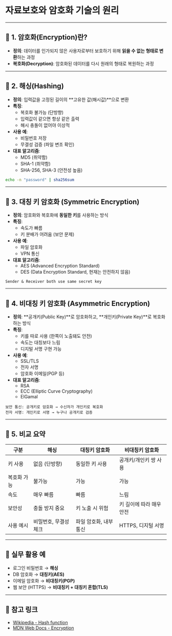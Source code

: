 
# 자료보호와 암호화 기술의 원리

---

## 📌 1. 암호화(Encryption)란?

- **정의**: 데이터를 인가되지 않은 사용자로부터 보호하기 위해 **읽을 수 없는 형태로 변환**하는 과정
- **복호화(Decryption)**: 암호화된 데이터를 다시 원래의 형태로 복원하는 과정

---

## 📌 2. 해싱(Hashing)

- **정의**: 입력값을 고정된 길이의 **고유한 값(해시값)**으로 변환
- **특징**:
  - 복호화 불가능 (단방향)
  - 입력값이 같으면 항상 같은 출력
  - 해시 충돌이 없어야 이상적
- **사용 예**:
  - 비밀번호 저장
  - 무결성 검증 (파일 변조 확인)
- **대표 알고리즘**:
  - MD5 (취약함)
  - SHA-1 (취약함)
  - SHA-256, SHA-3 (안전성 높음)

```bash
echo -n "password" | sha256sum
```

---

## 📌 3. 대칭 키 암호화 (Symmetric Encryption)

- **정의**: 암호화와 복호화에 **동일한 키**를 사용하는 방식
- **특징**:
  - 속도가 빠름
  - 키 분배가 어려움 (보안 문제)
- **사용 예**:
  - 파일 암호화
  - VPN 통신
- **대표 알고리즘**:
  - AES (Advanced Encryption Standard)
  - DES (Data Encryption Standard, 현재는 안전하지 않음)

```text
Sender & Receiver both use same secret key
```

---

## 📌 4. 비대칭 키 암호화 (Asymmetric Encryption)

- **정의**: **공개키(Public Key)**로 암호화하고, **개인키(Private Key)**로 복호화하는 방식
- **특징**:
  - 키를 따로 사용 (한쪽이 노출돼도 안전)
  - 속도는 대칭보다 느림
  - 디지털 서명 구현 가능
- **사용 예**:
  - SSL/TLS
  - 전자 서명
  - 암호화 이메일(PGP 등)
- **대표 알고리즘**:
  - RSA
  - ECC (Elliptic Curve Cryptography)
  - ElGamal

```text
보안 통신: 공개키로 암호화 → 수신자가 개인키로 복호화
전자 서명: 개인키로 서명 → 누구나 공개키로 검증
```

---

## 📌 5. 비교 요약

| 구분        | 해싱                   | 대칭키 암호화              | 비대칭키 암호화              |
|-------------|------------------------|-----------------------------|-------------------------------|
| 키 사용     | 없음 (단방향)          | 동일한 키 사용              | 공개키/개인키 쌍 사용         |
| 복호화 가능 | 불가능                | 가능                        | 가능                         |
| 속도        | 매우 빠름              | 빠름                        | 느림                         |
| 보안성      | 충돌 방지 중요         | 키 노출 시 위험             | 키 길이에 따라 매우 안전     |
| 사용 예시   | 비밀번호, 무결성 체크  | 파일 암호화, 내부 통신     | HTTPS, 디지털 서명           |

---

## 🔐 실무 활용 예

- 로그인 비밀번호 → **해싱**
- DB 암호화 → **대칭키(AES)**
- 이메일 암호화 → **비대칭키(PGP)**
- 웹 보안 (HTTPS) → **비대칭키 + 대칭키 혼합(TLS)**

---

## 🔗 참고 링크

- [Wikipedia - Hash function](https://en.wikipedia.org/wiki/Hash_function)
- [MDN Web Docs - Encryption](https://developer.mozilla.org/en-US/docs/Web/Security)
